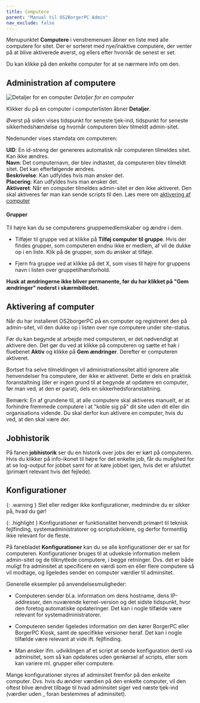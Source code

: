 ```yaml
---
title: Computere
parent: "Manual til OS2BorgerPC Admin"
nav_exclude: false
---
```

Menupunktet **Computere** i venstremenuen åbner en liste med alle computere for sitet. Der er sorteret med nye/inaktive computere, der venter på at blive aktiverede øverst, og ellers efter hvornår de senest er set.

Du kan klikke på den enkelte computer for at se nærmere info om den.

## Administration af computere
![Detaljer for en computer](https://github.com/user-attachments/assets/60ac857f-3fb9-44e2-810c-af5e519a1833)
*Detaljer for en computer*


Klikker du på en computer i computerlisten åbner **Detaljer**. 

Øverst på siden vises tidspunkt for seneste tjek-ind, tidspunkt for seneste sikkerhedshændelse og hvornår computeren blev tilmeldt admin-sitet.

Nedenunder vises stamdata om computeren:

**UID**: En id-streng  der genereres automatisk når computeren tilmeldes sitet. Kan ikke ændres. \
**Navn**: Det computernavn, der blev indtastet, da computeren blev tilmeldt sitet. Det kan efterfølgende ændres.\
**Beskrivelse**: Kan udfyldes hvis man ønsker det.\
**Placering**: Kan udfyldes hvis man ønsker det.\
**Aktiveret**: Når en computer tilmeldes admin-sitet er den ikke aktiveret. Den skal aktiveres før man kan sende scripts til den. Læs mere om [aktivering af computer](XXX)

#### Grupper
Til højre kan du se computerens gruppemedlemskaber og ændre i dem.
- Tilføjer til gruppe ved at klikke på **Tilføj computer til gruppe**. Hvis der findes grupper, som computeren endnu ikke er medlem, af vil de dukke op i en liste. Klik på de grupper, som du ønsker at tilføje. 

- Fjern fra gruppe ved at klikke på det X, som vises til højre for gruppens navn i listen over gruppetilhørsforhold. 

**Husk at ændringerne ikke bliver permanente, før du har klikket på "Gem ændringer" nederst i skærmbilledet.**

## Aktivering af computer
Når du har installeret OS2borgerPC på en computer og registreret den på admin-sitet, vil den dukke op i listen over nye computere under site-status. 

Før du kan begynde at arbejde med computeren, er det nødvendigt at aktivere den. Det gør du ved at klikke på computeren og sætte et hak i fluebenet **Aktiv** og klikke på **Gem ændringer**. Derefter er computeren aktiveret.

Bortset fra selve tilmeldingen vil administrationssitet altid ignorere alle henvendelser fra computere, der ikke er aktiveret. Dette er dels en praktisk foranstaltning (der er ingen grund til at begynde at opdatere en computer, før man ved, at den er parat), dels en sikkerhedsforanstaltning.

Bemærk: En af grundene til, at alle computere skal aktiveres manuelt, er at forhindre fremmede computere i at "koble sig på" dit site uden dit eller din organisations vidende. Du skal derfor kun aktivere en computer, hvis du ved, at den skal være der.

## Jobhistorik
På fanen **jobhistorik** ser du en historik over jobs der er kørt på computeren. Hvis du klikker på info-ikonet til højre for det enkelte job, får du mulighed for at se log-output for jobbet samt for at køre jobbet igen, hvis det er afsluttet (primært relevant hvis det fejlede).

## Konfigurationer
{: .warning }
Slet eller rediger ikke konfigurationer, medmindre du er sikker på, hvad du gør!

{: .highlight }
Konfigurationer er funktionalitet henvendt primært til teknisk fejlfinding, systemadministratorer og scriptudviklere, og derfor formentlig ikke relevant for de fleste.

På fanebladet **Konfigurationer** kan du se alle konfigurationer der er sat for computeren. Konfigurationer bruges til at udveksle information mellem admin-sitet og de tilknyttede computere, i begge retninger.
Dvs. det er både muligt fra adminsitet at specificere en værdi som en eller flere computere så vil modtage, og ligeledes sender en computer værdier til adminsitet.

Generelle eksempler på anvendelsesmuligheder:

- Computeren sender bl.a. information om dens hostname, dens IP-addresser, den nuværende kernel-version og det sidste tidspunkt, hvor den foretog automatiske opdateringer.
Det kan i nogle tilfælde være relevant for systemadministratorer.

- Computeren sender ligeledes information om den kører BorgerPC eller BorgerPC Kiosk, samt de specifikke versioner heraf.
Det kan i nogle tilfælde være relevant at vide ift. fejlfinding.

- Man ønsker ifm. udviklingen af et script at sende konfiguration dertil via adminsitet, som så kan opdateres uden genkørsel af scripts, eller som kan variere ml. grupper eller computere.

Mange konfigurationer styres af adminsitet fremfor på den enkelte computer. Dvs. hvis du ændrer værdien på den enkelte computer, vil den oftest blive ændret tilbage til hvad adminsitet siger ved næste tjek-ind (værdier uden _ foran bestemmes af adminsitet).






